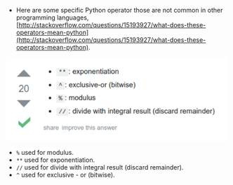 * Here are some specific Python operator those are not common in other programming languages, [http://stackoverflow.com/questions/15193927/what-does-these-operators-mean-python](http://stackoverflow.com/questions/15193927/what-does-these-operators-mean-python).

![./20161118-0245-gmt+2-specific-python-operator-1.png](./20161118-0245-gmt+2-specific-python-operator-1.png)

* `%` used for modulus.
* `**` used for exponentiation.
* `//` used for divide with integral result (discard remainder).
* `^` used for exclusive - or (bitwise).